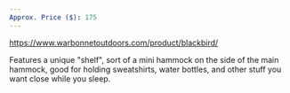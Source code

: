 ```yaml
---
Approx. Price ($): 175
---
```

https://www.warbonnetoutdoors.com/product/blackbird/

Features a unique "shelf", sort of a mini hammock on the side of the main hammock, good for holding sweatshirts, water bottles, and other stuff you want close while you sleep.